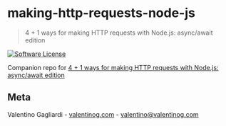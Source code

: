 # making-http-requests-node-js
> 4 + 1 ways for making HTTP requests with Node.js: async/await edition

[![Software License](https://img.shields.io/badge/license-MIT-brightgreen.svg?style=flat)](LICENSE)

Companion repo for [4 + 1 ways for making HTTP requests with Node.js: async/await edition](https://www.valentinog.com/blog/http-requests-node-js-async-await/)

## Meta

Valentino Gagliardi - [valentinog.com](https://www.valentinog.com) - valentino@valentinog.com

